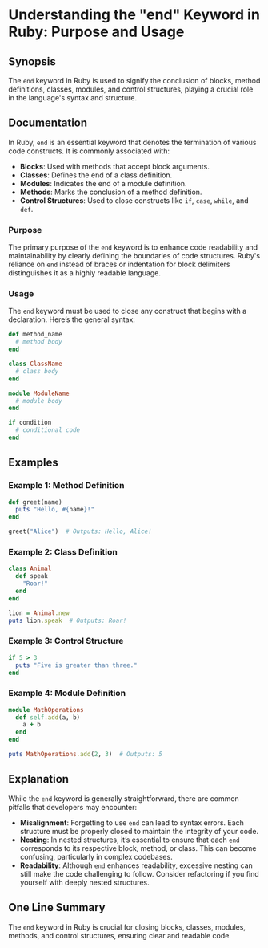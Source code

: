<!--
Meta Description: # Understanding the "end" Keyword in Ruby: Purpose and Usage ## Synopsis The `end` keyword in Ruby is used to signify the conclusion of blocks, method...
Meta Keywords: end, ruby, keyword, code, structures
-->

# Understanding the "end" Keyword in Ruby: Purpose and Usage

## Synopsis
The `end` keyword in Ruby is used to signify the conclusion of blocks, method definitions, classes, modules, and control structures, playing a crucial role in the language's syntax and structure.

## Documentation
In Ruby, `end` is an essential keyword that denotes the termination of various code constructs. It is commonly associated with:

- **Blocks**: Used with methods that accept block arguments.
- **Classes**: Defines the end of a class definition.
- **Modules**: Indicates the end of a module definition.
- **Methods**: Marks the conclusion of a method definition.
- **Control Structures**: Used to close constructs like `if`, `case`, `while`, and `def`.

### Purpose
The primary purpose of the `end` keyword is to enhance code readability and maintainability by clearly defining the boundaries of code structures. Ruby's reliance on `end` instead of braces or indentation for block delimiters distinguishes it as a highly readable language.

### Usage
The `end` keyword must be used to close any construct that begins with a declaration. Here’s the general syntax:

```ruby
def method_name
  # method body
end

class ClassName
  # class body
end

module ModuleName
  # module body
end

if condition
  # conditional code
end
```

## Examples

### Example 1: Method Definition
```ruby
def greet(name)
  puts "Hello, #{name}!"
end

greet("Alice")  # Outputs: Hello, Alice!
```

### Example 2: Class Definition
```ruby
class Animal
  def speak
    "Roar!"
  end
end

lion = Animal.new
puts lion.speak  # Outputs: Roar!
```

### Example 3: Control Structure
```ruby
if 5 > 3
  puts "Five is greater than three."
end
```

### Example 4: Module Definition
```ruby
module MathOperations
  def self.add(a, b)
    a + b
  end
end

puts MathOperations.add(2, 3)  # Outputs: 5
```

## Explanation
While the `end` keyword is generally straightforward, there are common pitfalls that developers may encounter:

- **Misalignment**: Forgetting to use `end` can lead to syntax errors. Each structure must be properly closed to maintain the integrity of your code.
- **Nesting**: In nested structures, it’s essential to ensure that each `end` corresponds to its respective block, method, or class. This can become confusing, particularly in complex codebases.
- **Readability**: Although `end` enhances readability, excessive nesting can still make the code challenging to follow. Consider refactoring if you find yourself with deeply nested structures.

## One Line Summary
The `end` keyword in Ruby is crucial for closing blocks, classes, modules, methods, and control structures, ensuring clear and readable code.